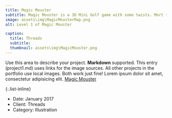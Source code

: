 ```yaml
---
title: Magic Mouster
subtitle: Magic Mouster is a 3D Mini Golf game with some twists. Mort the mouse is a student at The Magic College on his last courses before graduating. Unfortunately due to a lack of funding, all his courses were turned into golf courses. You must help him navigate through magical obstacles and collect the cheese to help him graduate.
image: assets\img\MagicMousterMap.png
alt: Level 1 of Magic Mouster

caption:
  title: Threads
  subtitle:   
  thumbnail: assets\img\MagicMouster.png
---
```

Use this area to describe your project. **Markdown** supported. This entry (project1.md) uses links for the image sources. All other projects in the portfolio use local images. Both work just fine! Lorem ipsum dolor sit amet, consectetur adipisicing elit. [Magic Mouster](https://magicmousters.itch.io/magic-mouster)

{:.list-inline}
- Date: January 2017
- Client: Threads
- Category: Illustration

